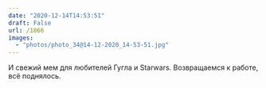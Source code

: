 ```yaml
---
date: "2020-12-14T14:53:51"
draft: False
url: /1866
images:
  - "photos/photo_34@14-12-2020_14-53-51.jpg"
---
```


И свежий мем для любителей Гугла и Starwars. Возвращаемся к работе, всё поднялось.

